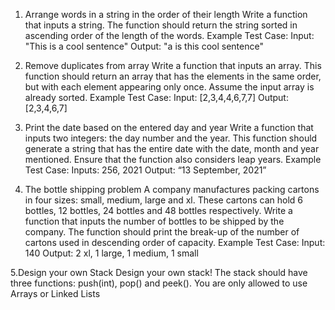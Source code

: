 1. Arrange words in a string in the order of their length
Write a function that inputs a string. The function should return the string sorted in
ascending order of the length of the words.
Example Test Case:
Input: "This is a cool sentence"
Output: "a is this cool sentence"

2. Remove duplicates from array
Write a function that inputs an array. This function should return an array that has the
elements in the same order, but with each element appearing only once. Assume the
input array is already sorted.
Example Test Case:
Input: [2,3,4,4,6,7,7]
Output: [2,3,4,6,7]

3. Print the date based on the entered day and year
Write a function that inputs two integers: the day number and the year. This function
should generate a string that has the entire date with the date, month and year
mentioned. Ensure that the function also considers leap years.
Example Test Case:
Inputs: 256, 2021
Output: “13 September, 2021”

4. The bottle shipping problem
A company manufactures packing cartons in four sizes: small, medium, large and xl.
These cartons can hold 6 bottles, 12 bottles, 24 bottles and 48 bottles respectively.
Write a function that inputs the number of bottles to be shipped by the company. The
function should print the break-up of the number of cartons used in descending order of
capacity.
Example Test Case:
Input: 140
Output: 2 xl, 1 large, 1 medium, 1 small

5.Design your own Stack
Design your own stack! The stack should have three functions: push(int), pop() and
peek(). You are only allowed to use Arrays or Linked Lists
